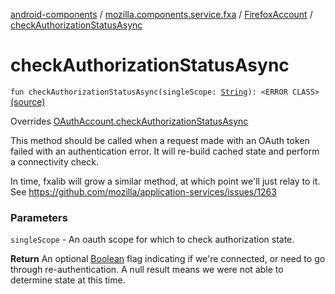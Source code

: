 [android-components](../../index.md) / [mozilla.components.service.fxa](../index.md) / [FirefoxAccount](index.md) / [checkAuthorizationStatusAsync](./check-authorization-status-async.md)

# checkAuthorizationStatusAsync

`fun checkAuthorizationStatusAsync(singleScope: `[`String`](https://kotlinlang.org/api/latest/jvm/stdlib/kotlin/-string/index.html)`): <ERROR CLASS>` [(source)](https://github.com/mozilla-mobile/android-components/blob/master/components/service/firefox-accounts/src/main/java/mozilla/components/service/fxa/FirefoxAccount.kt#L186)

Overrides [OAuthAccount.checkAuthorizationStatusAsync](../../mozilla.components.concept.sync/-o-auth-account/check-authorization-status-async.md)

This method should be called when a request made with an OAuth token failed with an
authentication error. It will re-build cached state and perform a connectivity check.

In time, fxalib will grow a similar method, at which point we'll just relay to it.
See https://github.com/mozilla/application-services/issues/1263

### Parameters

`singleScope` - An oauth scope for which to check authorization state.

**Return**
An optional [Boolean](https://kotlinlang.org/api/latest/jvm/stdlib/kotlin/-boolean/index.html) flag indicating if we're connected, or need to go through
re-authentication. A null result means we were not able to determine state at this time.

